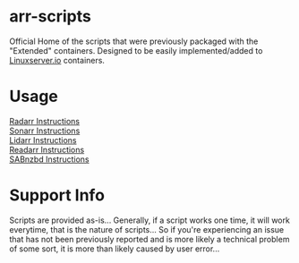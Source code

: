 # arr-scripts
Official Home of the scripts that were previously packaged with the "Extended" containers. Designed to be easily implemented/added to [Linuxserver.io](https://www.linuxserver.io/) containers.

# Usage
 [Radarr Instructions](https://github.com/RandomNinjaAtk/arr-scripts/tree/main/radarr/readme.md)<br>
 [Sonarr Instructions](https://github.com/RandomNinjaAtk/arr-scripts/tree/main/sonarr/readme.md)<br>
 [Lidarr Instructions](https://github.com/RandomNinjaAtk/arr-scripts/tree/main/lidarr/readme.md)<br>
 [Readarr Instructions](https://github.com/RandomNinjaAtk/arr-scripts/tree/main/readarr/readme.md)<br>
 [SABnzbd Instructions](https://github.com/RandomNinjaAtk/arr-scripts/tree/main/sabnzbd#/readme.md)

# Support Info
Scripts are provided as-is... Generally, if a script works one time, it will work everytime, that is the nature of scripts... So if you're experiencing an issue that has not been previously reported and is more likely a technical problem of some sort, it is more than likely caused by user error... 
